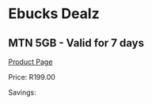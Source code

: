 
# Ebucks Dealz
## MTN 5GB - Valid for 7 days
[Product Page](https://www.ebucks.com/web/shop/productSelected.do?prodId=1028848925&catId=300)

Price: R199.00

Savings: 


	